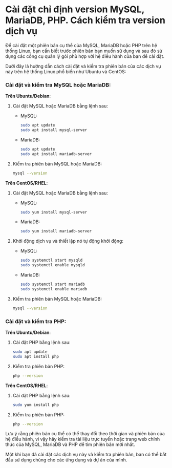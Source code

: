 # Cài đặt chỉ định version MySQL, MariaDB, PHP. Cách kiểm tra version dịch vụ

Để cài đặt một phiên bản cụ thể của MySQL, MariaDB hoặc PHP trên hệ thống Linux, bạn cần biết trước phiên bản bạn muốn sử dụng và sau đó sử dụng các công cụ quản lý gói phù hợp với hệ điều hành của bạn để cài đặt.

Dưới đây là hướng dẫn cách cài đặt và kiểm tra phiên bản của các dịch vụ này trên hệ thống Linux phổ biến như Ubuntu và CentOS:

### Cài đặt và kiểm tra MySQL hoặc MariaDB:

**Trên Ubuntu/Debian**:

1. Cài đặt MySQL hoặc MariaDB bằng lệnh sau:
    - MySQL:
        
        ```bash
        sudo apt update
        sudo apt install mysql-server
        
        ```
        
    - MariaDB:
        
        ```bash
        sudo apt update
        sudo apt install mariadb-server
        
        ```
        
2. Kiểm tra phiên bản MySQL hoặc MariaDB:
    
    ```bash
    mysql --version
    
    ```
    

**Trên CentOS/RHEL**:

1. Cài đặt MySQL hoặc MariaDB bằng lệnh sau:
    - MySQL:
        
        ```bash
        sudo yum install mysql-server
        
        ```
        
    - MariaDB:
        
        ```bash
        sudo yum install mariadb-server
        
        ```
        
2. Khởi động dịch vụ và thiết lập nó tự động khởi động:
    - MySQL:
        
        ```bash
        sudo systemctl start mysqld
        sudo systemctl enable mysqld
        
        ```
        
    - MariaDB:
        
        ```bash
        sudo systemctl start mariadb
        sudo systemctl enable mariadb
        
        ```
        
3. Kiểm tra phiên bản MySQL hoặc MariaDB:
    
    ```bash
    mysql --version
    
    ```
    

### Cài đặt và kiểm tra PHP:

**Trên Ubuntu/Debian**:

1. Cài đặt PHP bằng lệnh sau:
    
    ```bash
    sudo apt update
    sudo apt install php
    
    ```
    
2. Kiểm tra phiên bản PHP:
    
    ```bash
    php --version
    
    ```
    

**Trên CentOS/RHEL**:

1. Cài đặt PHP bằng lệnh sau:
    
    ```bash
    sudo yum install php
    
    ```
    
2. Kiểm tra phiên bản PHP:
    
    ```bash
    php --version
    
    ```
    

Lưu ý rằng phiên bản cụ thể có thể thay đổi theo thời gian và phiên bản của hệ điều hành, vì vậy hãy kiểm tra tài liệu trực tuyến hoặc trang web chính thức của MySQL, MariaDB và PHP để tìm phiên bản mới nhất.

Một khi bạn đã cài đặt các dịch vụ này và kiểm tra phiên bản, bạn có thể bắt đầu sử dụng chúng cho các ứng dụng và dự án của mình.